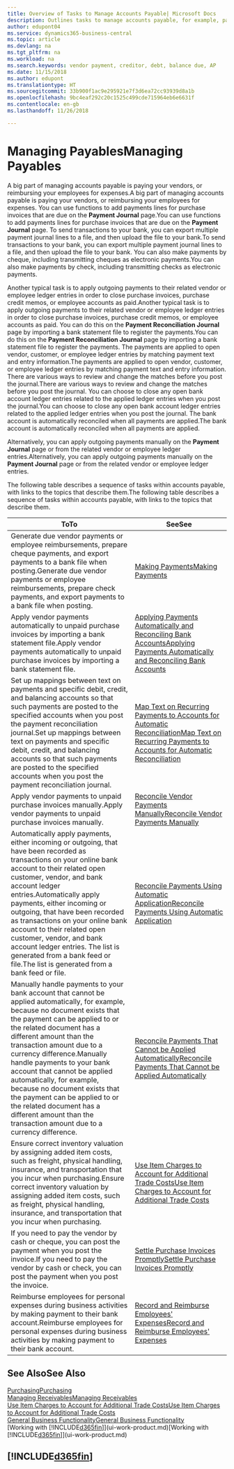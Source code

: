 ```yaml
---
title: Overview of Tasks to Manage Accounts Payable| Microsoft Docs
description: Outlines tasks to manage accounts payable, for example, paying creditors or applying outgoing payments to ledger entries to close invoices or credit memos.
author: edupont04
ms.service: dynamics365-business-central
ms.topic: article
ms.devlang: na
ms.tgt_pltfrm: na
ms.workload: na
ms.search.keywords: vendor payment, creditor, debt, balance due, AP
ms.date: 11/15/2018
ms.author: edupont
ms.translationtype: HT
ms.sourcegitcommit: 33b900f1ac9e295921e7f3d6ea72cc93939d8a1b
ms.openlocfilehash: 9bc4eaf292c20c1525c499cde715964eb6e6631f
ms.contentlocale: en-gb
ms.lasthandoff: 11/26/2018

---
```

# <a name="managing-payables"></a><span data-ttu-id="52683-103">Managing Payables</span><span class="sxs-lookup"><span data-stu-id="52683-103">Managing Payables</span></span>

<span data-ttu-id="52683-104">A big part of managing accounts payable is paying your vendors, or reimbursing your employees for expenses.</span><span class="sxs-lookup"><span data-stu-id="52683-104">A big part of managing accounts payable is paying your vendors, or reimbursing your employees for expenses.</span></span> <span data-ttu-id="52683-105">You can use functions to add payments lines for purchase invoices that are due on the **Payment Journal** page.</span><span class="sxs-lookup"><span data-stu-id="52683-105">You can use functions to add payments lines for purchase invoices that are due on the **Payment Journal** page.</span></span> <span data-ttu-id="52683-106">To send transactions to your bank, you can export multiple payment journal lines to a file, and then upload the file to your bank.</span><span class="sxs-lookup"><span data-stu-id="52683-106">To send transactions to your bank, you can export multiple payment journal lines to a file, and then upload the file to your bank.</span></span> <span data-ttu-id="52683-107">You can also make payments by cheque, including transmitting cheques as electronic payments.</span><span class="sxs-lookup"><span data-stu-id="52683-107">You can also make payments by check, including transmitting checks as electronic payments.</span></span>

<span data-ttu-id="52683-108">Another typical task is to apply outgoing payments to their related vendor or employee ledger entries in order to close purchase invoices, purchase credit memos, or employee accounts as paid.</span><span class="sxs-lookup"><span data-stu-id="52683-108">Another typical task is to apply outgoing payments to their related vendor or employee ledger entries in order to close purchase invoices, purchase credit memos, or employee accounts as paid.</span></span> <span data-ttu-id="52683-109">You can do this on the **Payment Reconciliation Journal** page by importing a bank statement file to register the payments.</span><span class="sxs-lookup"><span data-stu-id="52683-109">You can do this on the **Payment Reconciliation Journal** page by importing a bank statement file to register the payments.</span></span> <span data-ttu-id="52683-110">The payments are applied to open vendor, customer, or employee ledger entries by matching payment text and entry information.</span><span class="sxs-lookup"><span data-stu-id="52683-110">The payments are applied to open vendor, customer, or employee ledger entries by matching payment text and entry information.</span></span> <span data-ttu-id="52683-111">There are various ways to review and change the matches before you post the journal.</span><span class="sxs-lookup"><span data-stu-id="52683-111">There are various ways to review and change the matches before you post the journal.</span></span> <span data-ttu-id="52683-112">You can choose to close any open bank account ledger entries related to the applied ledger entries when you post the journal.</span><span class="sxs-lookup"><span data-stu-id="52683-112">You can choose to close any open bank account ledger entries related to the applied ledger entries when you post the journal.</span></span> <span data-ttu-id="52683-113">The bank account is automatically reconciled when all payments are applied.</span><span class="sxs-lookup"><span data-stu-id="52683-113">The bank account is automatically reconciled when all payments are applied.</span></span>

<span data-ttu-id="52683-114">Alternatively, you can apply outgoing payments manually on the **Payment Journal** page or from the related vendor or employee ledger entries.</span><span class="sxs-lookup"><span data-stu-id="52683-114">Alternatively, you can apply outgoing payments manually on the **Payment Journal** page or from the related vendor or employee ledger entries.</span></span>

<span data-ttu-id="52683-115">The following table describes a sequence of tasks within accounts payable, with links to the topics that describe them.</span><span class="sxs-lookup"><span data-stu-id="52683-115">The following table describes a sequence of tasks within accounts payable, with links to the topics that describe them.</span></span>

| <span data-ttu-id="52683-116">To</span><span class="sxs-lookup"><span data-stu-id="52683-116">To</span></span> | <span data-ttu-id="52683-117">See</span><span class="sxs-lookup"><span data-stu-id="52683-117">See</span></span> |
| --- | --- |
| <span data-ttu-id="52683-118">Generate due vendor payments or employee reimbursements, prepare cheque payments, and export payments to a bank file when posting.</span><span class="sxs-lookup"><span data-stu-id="52683-118">Generate due vendor payments or employee reimbursements, prepare check payments, and export payments to a bank file when posting.</span></span> |[<span data-ttu-id="52683-119">Making Payments</span><span class="sxs-lookup"><span data-stu-id="52683-119">Making Payments</span></span>](payables-make-payments.md) |
| <span data-ttu-id="52683-120">Apply vendor payments automatically to unpaid purchase invoices by importing a bank statement file.</span><span class="sxs-lookup"><span data-stu-id="52683-120">Apply vendor payments automatically to unpaid purchase invoices by importing a bank statement file.</span></span> |[<span data-ttu-id="52683-121">Applying Payments Automatically and Reconciling Bank Accounts</span><span class="sxs-lookup"><span data-stu-id="52683-121">Applying Payments Automatically and Reconciling Bank Accounts</span></span>](receivables-apply-payments-auto-reconcile-bank-accounts.md) |
|<span data-ttu-id="52683-122">Set up mappings between text on payments and specific debit, credit, and balancing accounts so that such payments are posted to the specified accounts when you post the payment reconciliation journal.</span><span class="sxs-lookup"><span data-stu-id="52683-122">Set up mappings between text on payments and specific debit, credit, and balancing accounts so that such payments are posted to the specified accounts when you post the payment reconciliation journal.</span></span>|[<span data-ttu-id="52683-123">Map Text on Recurring Payments to Accounts for Automatic Reconciliation</span><span class="sxs-lookup"><span data-stu-id="52683-123">Map Text on Recurring Payments to Accounts for Automatic Reconciliation</span></span>](receivables-how-map-text-recurring-payments-accounts-auto-reconcilliation.md)|
| <span data-ttu-id="52683-124">Apply vendor payments to unpaid purchase invoices manually.</span><span class="sxs-lookup"><span data-stu-id="52683-124">Apply vendor payments to unpaid purchase invoices manually.</span></span> |[<span data-ttu-id="52683-125">Reconcile Vendor Payments Manually</span><span class="sxs-lookup"><span data-stu-id="52683-125">Reconcile Vendor Payments Manually</span></span>](payables-how-apply-purchase-transactions-manually.md) |
|<span data-ttu-id="52683-126">Automatically apply payments, either incoming or outgoing, that have been recorded as transactions on your online bank account to their related open customer, vendor, and bank account ledger entries.</span><span class="sxs-lookup"><span data-stu-id="52683-126">Automatically apply payments, either incoming or outgoing, that have been recorded as transactions on your online bank account to their related open customer, vendor, and bank account ledger entries.</span></span> <span data-ttu-id="52683-127">The list is generated from a bank feed or file.</span><span class="sxs-lookup"><span data-stu-id="52683-127">The list is generated from a bank feed or file.</span></span>|[<span data-ttu-id="52683-128">Reconcile Payments Using Automatic Application</span><span class="sxs-lookup"><span data-stu-id="52683-128">Reconcile Payments Using Automatic Application</span></span>](receivables-how-reconcile-payments-auto-application.md)|
|<span data-ttu-id="52683-129">Manually handle payments to your bank account that cannot be applied automatically, for example, because no document exists that the payment can be applied to or the related document has a different amount than the transaction amount due to a currency difference.</span><span class="sxs-lookup"><span data-stu-id="52683-129">Manually handle payments to your bank account that cannot be applied automatically, for example, because no document exists that the payment can be applied to or the related document has a different amount than the transaction amount due to a currency difference.</span></span>|[<span data-ttu-id="52683-130">Reconcile Payments That Cannot be Applied Automatically</span><span class="sxs-lookup"><span data-stu-id="52683-130">Reconcile Payments That Cannot be Applied Automatically</span></span>](receivables-how-reconcile-payments-cannot-apply-auto.md)|
|<span data-ttu-id="52683-131">Ensure correct inventory valuation by assigning added item costs, such as freight, physical handling, insurance, and transportation that you incur when purchasing.</span><span class="sxs-lookup"><span data-stu-id="52683-131">Ensure correct inventory valuation by assigning added item costs, such as freight, physical handling, insurance, and transportation that you incur when purchasing.</span></span>|[<span data-ttu-id="52683-132">Use Item Charges to Account for Additional Trade Costs</span><span class="sxs-lookup"><span data-stu-id="52683-132">Use Item Charges to Account for Additional Trade Costs</span></span>](payables-how-assign-item-charges.md)|
|<span data-ttu-id="52683-133">If you need to pay the vendor by cash or cheque, you can post the payment when you post the invoice.</span><span class="sxs-lookup"><span data-stu-id="52683-133">If you need to pay the vendor by cash or check, you can post the payment when you post the invoice.</span></span>|[<span data-ttu-id="52683-134">Settle Purchase Invoices Promptly</span><span class="sxs-lookup"><span data-stu-id="52683-134">Settle Purchase Invoices Promptly</span></span>](finance-how-to-settle-purchase-invoices-promptly.md)|
|<span data-ttu-id="52683-135">Reimburse employees for personal expenses during business activities by making payment to their bank account.</span><span class="sxs-lookup"><span data-stu-id="52683-135">Reimburse employees for personal expenses during business activities by making payment to their bank account.</span></span>|[<span data-ttu-id="52683-136">Record and Reimburse Employees' Expenses</span><span class="sxs-lookup"><span data-stu-id="52683-136">Record and Reimburse Employees' Expenses</span></span>](finance-how-record-reimburse-employee-expenses.md)|

## <a name="see-also"></a><span data-ttu-id="52683-137">See Also</span><span class="sxs-lookup"><span data-stu-id="52683-137">See Also</span></span>
[<span data-ttu-id="52683-138">Purchasing</span><span class="sxs-lookup"><span data-stu-id="52683-138">Purchasing</span></span>](purchasing-manage-purchasing.md)  
[<span data-ttu-id="52683-139">Managing Receivables</span><span class="sxs-lookup"><span data-stu-id="52683-139">Managing Receivables</span></span>](receivables-manage-receivables.md)  
[<span data-ttu-id="52683-140">Use Item Charges to Account for Additional Trade Costs</span><span class="sxs-lookup"><span data-stu-id="52683-140">Use Item Charges to Account for Additional Trade Costs</span></span>](payables-how-assign-item-charges.md)  
[<span data-ttu-id="52683-141">General Business Functionality</span><span class="sxs-lookup"><span data-stu-id="52683-141">General Business Functionality</span></span>](ui-across-business-areas.md)  
<span data-ttu-id="52683-142">[Working with [!INCLUDE[d365fin](includes/d365fin_md.md)]](ui-work-product.md)</span><span class="sxs-lookup"><span data-stu-id="52683-142">[Working with [!INCLUDE[d365fin](includes/d365fin_md.md)]](ui-work-product.md)</span></span>

## [!INCLUDE[d365fin](includes/free_trial_md.md)]  

